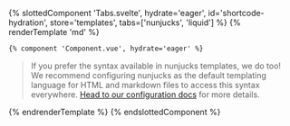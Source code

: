 {% slottedComponent 'Tabs.svelte', hydrate='eager', id='shortcode-hydration', store='templates', tabs=['nunjucks', 'liquid'] %}
{% renderTemplate 'md' %}
<section>

```html
{% component 'Component.vue', hydrate='eager' %}
```

> If you prefer the syntax available in nunjucks templates, we do too! We recommend configuring nunjucks as the default templating language for HTML and markdown files to access this syntax everywhere. [Head to our configuration docs](/docs/config/#11ty's-.eleventy.js) for more details.

</section>
<section hidden>

```html
{% component 'Component.vue' 'hydrate' 'eager' %}
```

> Liquid doesn't handle inline objects very well. So, we recommend passing each key-value pair as separate arguments as shown above. Each pair (ex. `'hydrate' 'eager'`) will be joined on our end (ex. `hydrate='eager'`).

</section>
{% endrenderTemplate %}
{% endslottedComponent %}